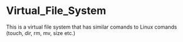 # Virtual_File_System
This is a virtual file system that has similar comands to Linux comands (touch, dir, rm, mv, size etc.)
